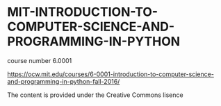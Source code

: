 # MIT-INTRODUCTION-TO-COMPUTER-SCIENCE-AND-PROGRAMMING-IN-PYTHON
course number 6.0001

https://ocw.mit.edu/courses/6-0001-introduction-to-computer-science-and-programming-in-python-fall-2016/

The content is provided under the Creative Commons lisence
